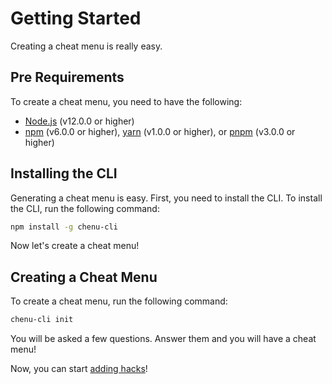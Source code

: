 # Getting Started

Creating a cheat menu is really easy.

## Pre Requirements

To create a cheat menu, you need to have the following:

- [Node.js](https://nodejs.org/en/) (v12.0.0 or higher)
- [npm](https://www.npmjs.com/) (v6.0.0 or higher), [yarn](https://yarnpkg.com/) (v1.0.0 or higher), or [pnpm](https://pnpm.io/) (v3.0.0 or higher)

## Installing the CLI

Generating a cheat menu is easy. First, you need to install the CLI. To install the CLI, run the following command:

```bash
npm install -g chenu-cli
```

Now let's create a cheat menu!

## Creating a Cheat Menu

To create a cheat menu, run the following command:

```bash
chenu-cli init
```

You will be asked a few questions. Answer them and you will have a cheat menu!

Now, you can start [adding hacks](setup/adding-hacks.md)!